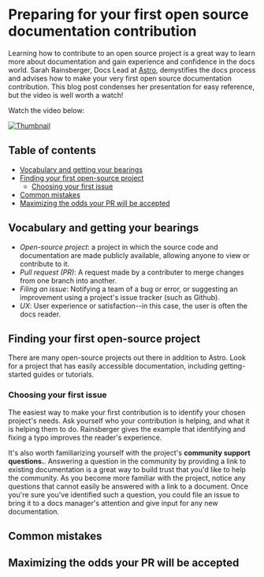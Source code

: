 # Preparing for your first open source documentation contribution

Learning how to contribute to an open source project is a great way to learn more about documentation and gain experience and confidence in the docs world. Sarah Rainsberger, Docs Lead at [Astro](https://docs.astro.build/en/getting-started/), demystifies the docs process and advises how to make your very first open source documentation contribution. This blog post condenses her presentation for easy reference, but the video is well worth a watch!

 Watch the video below:

[![Thumbnail](https://img.youtube.com/vi/abw7-BfApMk/0.jpg)](https://www.youtube.com/watch?v=abw7-BfApMk)

## Table of contents

* [Vocabulary and getting your bearings](#vocabulary-and-getting-your-bearings)
* [Finding your first open-source project](#finding-your-first-open-source-project)
  * [Choosing your first issue](#choosing-your-first-issue)
* [Common mistakes](#common-mistakes)
* [Maximizing the odds your PR will be accepted](#maximizing-the-odds-your-pr-will-be-accepted)

## Vocabulary and getting your bearings

* _Open-source project_: a project in which the source code and documentation are made publicly available, allowing anyone to view or contribute to it.
* _Pull request (PR)_: A request made by a contributer to merge changes from one branch into another.
* _Filing an issue_: Notifying a team of a bug or error, or suggesting an improvement using a project's issue tracker (such as Github).
* _UX_: User experience or satisfaction--in this case, the user is often the docs reader.

## Finding your first open-source project

There are many open-source projects out there in addition to Astro. Look for a project that has easily accessible documentation, including getting-started guides or tutorials.

### Choosing your first issue

The easiest way to make your first contribution is to identify your chosen project's needs. Ask yourself who your contribution is helping, and what it is helping them to do. Rainsberger gives the example that identifying and fixing a typo improves the reader's experience.

It's also worth familiarizing yourself with the project's **community support questions.**. Answering a question in the community by providing a link to existing documentation is a great way to build trust that you'd like to help the community. As you become more familiar with the project, notice any questions that cannot easily be answered with a link to a document. Once you're sure you've identified such a question, you could file an issue to bring it to a docs manager's attention and give input for any new documentation.

## Common mistakes

## Maximizing the odds your PR will be accepted
